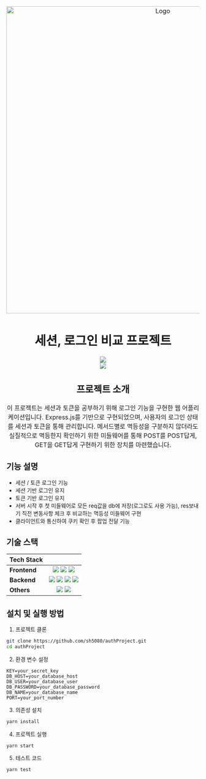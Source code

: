 <div align="center" style="font-size: 12pt;">
  <img alt="Logo" src="https://github.com/YourGitHubUsername/YourRepoName/assets/logo.png" width="800">
  
  <h1>세션, 로그인 비교 프로젝트</h1>
  <img src="https://img.shields.io/badge/2023.07.07~2023.07.14(기획, 구현)-8085CC?style=flat-square&logoColor=white"/>
  <br />
  <img src="https://img.shields.io/badge/진행중(리팩토링)-8085CC?style=flat-square&logoColor=white"/>
  <br />

  <h2>프로젝트 소개</h2>
  <p>
    이 프로젝트는 세션과 토큰을 공부하기 위해 로그인 기능을 구현한 웹 어플리케이션입니다. 
    Express.js를 기반으로 구현되었으며, 사용자의 로그인 상태를 세션과 토큰을 통해 관리합니다. 
    메서드별로 멱등성을 구분하지 않더라도 실질적으로 멱등한지 확인하기 위한 미들웨어를 통해
    POST를 POST답게, GET을 GET답게 구현하기 위한 장치를 마련했습니다.
  </p>
</div>

## 기능 설명

- 세션 / 토큰 로그인 기능
- 세션 기반 로그인 유지
- 토큰 기반 로그인 유지
- 서버 시작 후 첫 미들웨어로 모든 req값을 db에 저장(로그로도 사용 가능),
res보내기 직전 변동사항 체크 후 비교하는 멱등성 미들웨어 구현
- 클라이언트와 통신하여 쿠키 확인 후 팝업 전달 기능


## 기술 스택

|**Tech Stack**|                                                                                                                                      |
| ------------ | :--------------------------------------------------------------------------------------------------------------------------------------------------------------------------------------------------: |
| **Frontend** | <img src="https://img.shields.io/badge/HTML5-E34F26?style=flat-square&logo=html5&logoColor=white"> <img src="https://img.shields.io/badge/CSS3-1572B6?style=flat-square&logo=css3&logoColor=white"> <img src="https://img.shields.io/badge/JavaScript-F7DF1E?style=flat-square&logo=javascript&logoColor=black"> |
| **Backend**  |                                                                                                                                                     <img src="https://img.shields.io/badge/Node.js-339933?style=flat-square&logo=node.js&logoColor=white"> <img src="https://img.shields.io/badge/Express-000000?style=flat-square&logo=express&logoColor=white"> <img src="https://img.shields.io/badge/JWT-00B5E2?style=flat-square&logo=jsonwebtokens&logoColor=white"> <img src="https://img.shields.io/badge/MySQL-4479A1?style=flat-square&logo=mysql&logoColor=white">                                                                                                                |
| **Others**   |                                                                                                                <img src="https://img.shields.io/badge/Git-181717?style=flat-square&logo=git&logoColor=white"> <img src="https://img.shields.io/badge/GitHub-181717?style=flat-square&logo=github&logoColor=white">                                                                                                                |

## 설치 및 실행 방법

1. 프로젝트 클론

```bash
git clone https://github.com/sh5080/authProject.git
cd authProject
```

2. 환경 변수 설정
```env
KEY=your_secret_key
DB_HOST=your_database_host
DB_USER=your_database_user
DB_PASSWORD=your_database_password
DB_NAME=your_database_name
PORT=your_port_number
```

3. 의존성 설치
```bash
yarn install
```

4. 프로젝트 실행
```
yarn start
```

5. 테스트 코드
```
yarn test
```